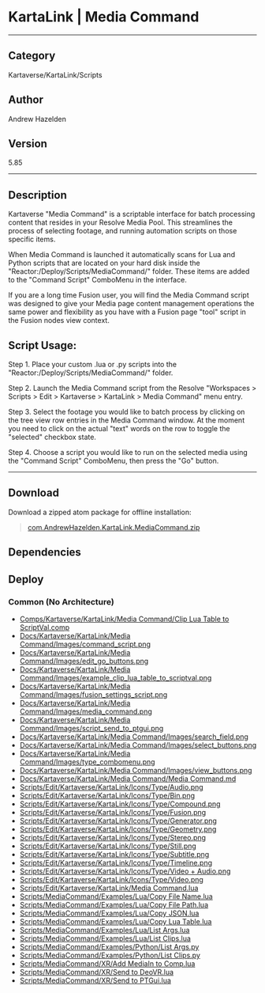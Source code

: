 # KartaLink | Media Command
___

## Category
Kartaverse/KartaLink/Scripts

## Author
Andrew Hazelden

## Version
5.85

___

## Description
<p>Kartaverse "Media Command" is a scriptable interface for batch processing content that resides in your Resolve Media Pool. This streamlines the process of selecting footage, and running automation scripts on those specific items.</p>

<p>When Media Command is launched it automatically scans for Lua and Python scripts that are located on your hard disk inside the "Reactor:/Deploy/Scripts/MediaCommand/" folder. These items are added to the "Command Script" ComboMenu in the interface.</p>

<p>If you are a long time Fusion user, you will find the Media Command script was designed to give your Media page content management operations the same power and flexibility as you have with a Fusion page "tool" script in the Fusion nodes view context.</p>

<p><h2>Script Usage:</h2></p>

<p>Step 1. Place your custom .lua or .py scripts into the "Reactor:/Deploy/Scripts/MediaCommand/" folder.</p>

<p>Step 2. Launch the Media Command script from the Resolve "Workspaces > Scripts > Edit > Kartaverse > KartaLink > Media Command" menu entry.</p>

<p>Step 3. Select the footage you would like to batch process by clicking on the tree view row entries in the Media Command window. At the moment you need to click on the actual "text" words on the row to toggle the "selected" checkbox state.</p>

<p>Step 4. Choose a script you would like to run on the selected media using the "Command Script" ComboMenu, then press the "Go" button.</p>

___

## Download

Download a zipped atom package for offline installation:
> [com.AndrewHazelden.KartaLink.MediaCommand.zip](https://gitlab.com/WeSuckLess/Reactor/-/archive/master/Reactor-master.zip?path=Atoms/com.AndrewHazelden.KartaLink.MediaCommand)  

## Dependencies

## Deploy

### Common (No Architecture)

<ul>
<li><a href="https://gitlab.com/WeSuckLess/Reactor/-/blob/master/Atoms/com.AndrewHazelden.KartaLink.MediaCommand/Comps/Kartaverse/KartaLink/Media Command/Clip Lua Table to ScriptVal.comp?ref_type=heads">Comps/Kartaverse/KartaLink/Media Command/Clip Lua Table to ScriptVal.comp</a></li>
<li><a href="https://gitlab.com/WeSuckLess/Reactor/-/blob/master/Atoms/com.AndrewHazelden.KartaLink.MediaCommand/Docs/Kartaverse/KartaLink/Media Command/Images/command_script.png?ref_type=heads">Docs/Kartaverse/KartaLink/Media Command/Images/command_script.png</a></li>
<li><a href="https://gitlab.com/WeSuckLess/Reactor/-/blob/master/Atoms/com.AndrewHazelden.KartaLink.MediaCommand/Docs/Kartaverse/KartaLink/Media Command/Images/edit_go_buttons.png?ref_type=heads">Docs/Kartaverse/KartaLink/Media Command/Images/edit_go_buttons.png</a></li>
<li><a href="https://gitlab.com/WeSuckLess/Reactor/-/blob/master/Atoms/com.AndrewHazelden.KartaLink.MediaCommand/Docs/Kartaverse/KartaLink/Media Command/Images/example_clip_lua_table_to_scriptval.png?ref_type=heads">Docs/Kartaverse/KartaLink/Media Command/Images/example_clip_lua_table_to_scriptval.png</a></li>
<li><a href="https://gitlab.com/WeSuckLess/Reactor/-/blob/master/Atoms/com.AndrewHazelden.KartaLink.MediaCommand/Docs/Kartaverse/KartaLink/Media Command/Images/fusion_settings_script.png?ref_type=heads">Docs/Kartaverse/KartaLink/Media Command/Images/fusion_settings_script.png</a></li>
<li><a href="https://gitlab.com/WeSuckLess/Reactor/-/blob/master/Atoms/com.AndrewHazelden.KartaLink.MediaCommand/Docs/Kartaverse/KartaLink/Media Command/Images/media_command.png?ref_type=heads">Docs/Kartaverse/KartaLink/Media Command/Images/media_command.png</a></li>
<li><a href="https://gitlab.com/WeSuckLess/Reactor/-/blob/master/Atoms/com.AndrewHazelden.KartaLink.MediaCommand/Docs/Kartaverse/KartaLink/Media Command/Images/script_send_to_ptgui.png?ref_type=heads">Docs/Kartaverse/KartaLink/Media Command/Images/script_send_to_ptgui.png</a></li>
<li><a href="https://gitlab.com/WeSuckLess/Reactor/-/blob/master/Atoms/com.AndrewHazelden.KartaLink.MediaCommand/Docs/Kartaverse/KartaLink/Media Command/Images/search_field.png?ref_type=heads">Docs/Kartaverse/KartaLink/Media Command/Images/search_field.png</a></li>
<li><a href="https://gitlab.com/WeSuckLess/Reactor/-/blob/master/Atoms/com.AndrewHazelden.KartaLink.MediaCommand/Docs/Kartaverse/KartaLink/Media Command/Images/select_buttons.png?ref_type=heads">Docs/Kartaverse/KartaLink/Media Command/Images/select_buttons.png</a></li>
<li><a href="https://gitlab.com/WeSuckLess/Reactor/-/blob/master/Atoms/com.AndrewHazelden.KartaLink.MediaCommand/Docs/Kartaverse/KartaLink/Media Command/Images/type_combomenu.png?ref_type=heads">Docs/Kartaverse/KartaLink/Media Command/Images/type_combomenu.png</a></li>
<li><a href="https://gitlab.com/WeSuckLess/Reactor/-/blob/master/Atoms/com.AndrewHazelden.KartaLink.MediaCommand/Docs/Kartaverse/KartaLink/Media Command/Images/view_buttons.png?ref_type=heads">Docs/Kartaverse/KartaLink/Media Command/Images/view_buttons.png</a></li>
<li><a href="https://gitlab.com/WeSuckLess/Reactor/-/blob/master/Atoms/com.AndrewHazelden.KartaLink.MediaCommand/Docs/Kartaverse/KartaLink/Media Command/Media Command.md?ref_type=heads">Docs/Kartaverse/KartaLink/Media Command/Media Command.md</a></li>
<li><a href="https://gitlab.com/WeSuckLess/Reactor/-/blob/master/Atoms/com.AndrewHazelden.KartaLink.MediaCommand/Scripts/Edit/Kartaverse/KartaLink/Icons/Type/Audio.png?ref_type=heads">Scripts/Edit/Kartaverse/KartaLink/Icons/Type/Audio.png</a></li>
<li><a href="https://gitlab.com/WeSuckLess/Reactor/-/blob/master/Atoms/com.AndrewHazelden.KartaLink.MediaCommand/Scripts/Edit/Kartaverse/KartaLink/Icons/Type/Bin.png?ref_type=heads">Scripts/Edit/Kartaverse/KartaLink/Icons/Type/Bin.png</a></li>
<li><a href="https://gitlab.com/WeSuckLess/Reactor/-/blob/master/Atoms/com.AndrewHazelden.KartaLink.MediaCommand/Scripts/Edit/Kartaverse/KartaLink/Icons/Type/Compound.png?ref_type=heads">Scripts/Edit/Kartaverse/KartaLink/Icons/Type/Compound.png</a></li>
<li><a href="https://gitlab.com/WeSuckLess/Reactor/-/blob/master/Atoms/com.AndrewHazelden.KartaLink.MediaCommand/Scripts/Edit/Kartaverse/KartaLink/Icons/Type/Fusion.png?ref_type=heads">Scripts/Edit/Kartaverse/KartaLink/Icons/Type/Fusion.png</a></li>
<li><a href="https://gitlab.com/WeSuckLess/Reactor/-/blob/master/Atoms/com.AndrewHazelden.KartaLink.MediaCommand/Scripts/Edit/Kartaverse/KartaLink/Icons/Type/Generator.png?ref_type=heads">Scripts/Edit/Kartaverse/KartaLink/Icons/Type/Generator.png</a></li>
<li><a href="https://gitlab.com/WeSuckLess/Reactor/-/blob/master/Atoms/com.AndrewHazelden.KartaLink.MediaCommand/Scripts/Edit/Kartaverse/KartaLink/Icons/Type/Geometry.png?ref_type=heads">Scripts/Edit/Kartaverse/KartaLink/Icons/Type/Geometry.png</a></li>
<li><a href="https://gitlab.com/WeSuckLess/Reactor/-/blob/master/Atoms/com.AndrewHazelden.KartaLink.MediaCommand/Scripts/Edit/Kartaverse/KartaLink/Icons/Type/Stereo.png?ref_type=heads">Scripts/Edit/Kartaverse/KartaLink/Icons/Type/Stereo.png</a></li>
<li><a href="https://gitlab.com/WeSuckLess/Reactor/-/blob/master/Atoms/com.AndrewHazelden.KartaLink.MediaCommand/Scripts/Edit/Kartaverse/KartaLink/Icons/Type/Still.png?ref_type=heads">Scripts/Edit/Kartaverse/KartaLink/Icons/Type/Still.png</a></li>
<li><a href="https://gitlab.com/WeSuckLess/Reactor/-/blob/master/Atoms/com.AndrewHazelden.KartaLink.MediaCommand/Scripts/Edit/Kartaverse/KartaLink/Icons/Type/Subtitle.png?ref_type=heads">Scripts/Edit/Kartaverse/KartaLink/Icons/Type/Subtitle.png</a></li>
<li><a href="https://gitlab.com/WeSuckLess/Reactor/-/blob/master/Atoms/com.AndrewHazelden.KartaLink.MediaCommand/Scripts/Edit/Kartaverse/KartaLink/Icons/Type/Timeline.png?ref_type=heads">Scripts/Edit/Kartaverse/KartaLink/Icons/Type/Timeline.png</a></li>
<li><a href="https://gitlab.com/WeSuckLess/Reactor/-/blob/master/Atoms/com.AndrewHazelden.KartaLink.MediaCommand/Scripts/Edit/Kartaverse/KartaLink/Icons/Type/Video + Audio.png?ref_type=heads">Scripts/Edit/Kartaverse/KartaLink/Icons/Type/Video + Audio.png</a></li>
<li><a href="https://gitlab.com/WeSuckLess/Reactor/-/blob/master/Atoms/com.AndrewHazelden.KartaLink.MediaCommand/Scripts/Edit/Kartaverse/KartaLink/Icons/Type/Video.png?ref_type=heads">Scripts/Edit/Kartaverse/KartaLink/Icons/Type/Video.png</a></li>
<li><a href="https://gitlab.com/WeSuckLess/Reactor/-/blob/master/Atoms/com.AndrewHazelden.KartaLink.MediaCommand/Scripts/Edit/Kartaverse/KartaLink/Media Command.lua?ref_type=heads">Scripts/Edit/Kartaverse/KartaLink/Media Command.lua</a></li>
<li><a href="https://gitlab.com/WeSuckLess/Reactor/-/blob/master/Atoms/com.AndrewHazelden.KartaLink.MediaCommand/Scripts/MediaCommand/Examples/Lua/Copy File Name.lua?ref_type=heads">Scripts/MediaCommand/Examples/Lua/Copy File Name.lua</a></li>
<li><a href="https://gitlab.com/WeSuckLess/Reactor/-/blob/master/Atoms/com.AndrewHazelden.KartaLink.MediaCommand/Scripts/MediaCommand/Examples/Lua/Copy File Path.lua?ref_type=heads">Scripts/MediaCommand/Examples/Lua/Copy File Path.lua</a></li>
<li><a href="https://gitlab.com/WeSuckLess/Reactor/-/blob/master/Atoms/com.AndrewHazelden.KartaLink.MediaCommand/Scripts/MediaCommand/Examples/Lua/Copy JSON.lua?ref_type=heads">Scripts/MediaCommand/Examples/Lua/Copy JSON.lua</a></li>
<li><a href="https://gitlab.com/WeSuckLess/Reactor/-/blob/master/Atoms/com.AndrewHazelden.KartaLink.MediaCommand/Scripts/MediaCommand/Examples/Lua/Copy Lua Table.lua?ref_type=heads">Scripts/MediaCommand/Examples/Lua/Copy Lua Table.lua</a></li>
<li><a href="https://gitlab.com/WeSuckLess/Reactor/-/blob/master/Atoms/com.AndrewHazelden.KartaLink.MediaCommand/Scripts/MediaCommand/Examples/Lua/List Args.lua?ref_type=heads">Scripts/MediaCommand/Examples/Lua/List Args.lua</a></li>
<li><a href="https://gitlab.com/WeSuckLess/Reactor/-/blob/master/Atoms/com.AndrewHazelden.KartaLink.MediaCommand/Scripts/MediaCommand/Examples/Lua/List Clips.lua?ref_type=heads">Scripts/MediaCommand/Examples/Lua/List Clips.lua</a></li>
<li><a href="https://gitlab.com/WeSuckLess/Reactor/-/blob/master/Atoms/com.AndrewHazelden.KartaLink.MediaCommand/Scripts/MediaCommand/Examples/Python/List Args.py?ref_type=heads">Scripts/MediaCommand/Examples/Python/List Args.py</a></li>
<li><a href="https://gitlab.com/WeSuckLess/Reactor/-/blob/master/Atoms/com.AndrewHazelden.KartaLink.MediaCommand/Scripts/MediaCommand/Examples/Python/List Clips.py?ref_type=heads">Scripts/MediaCommand/Examples/Python/List Clips.py</a></li>
<li><a href="https://gitlab.com/WeSuckLess/Reactor/-/blob/master/Atoms/com.AndrewHazelden.KartaLink.MediaCommand/Scripts/MediaCommand/XR/Add MediaIn to Comp.lua?ref_type=heads">Scripts/MediaCommand/XR/Add MediaIn to Comp.lua</a></li>
<li><a href="https://gitlab.com/WeSuckLess/Reactor/-/blob/master/Atoms/com.AndrewHazelden.KartaLink.MediaCommand/Scripts/MediaCommand/XR/Send to DeoVR.lua?ref_type=heads">Scripts/MediaCommand/XR/Send to DeoVR.lua</a></li>
<li><a href="https://gitlab.com/WeSuckLess/Reactor/-/blob/master/Atoms/com.AndrewHazelden.KartaLink.MediaCommand/Scripts/MediaCommand/XR/Send to PTGui.lua?ref_type=heads">Scripts/MediaCommand/XR/Send to PTGui.lua</a></li>
</ul>

